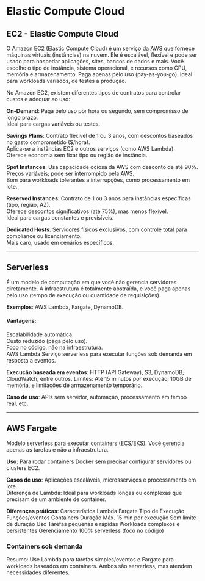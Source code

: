 # Elastic Compute Cloud

## EC2 - Elastic Compute Cloud
O Amazon EC2 (Elastic Compute Cloud) é um serviço da AWS que fornece máquinas virtuais (instâncias) na nuvem. Ele é escalável, flexível e pode ser usado para hospedar aplicações, sites, bancos de dados e mais. Você escolhe o tipo de instância, sistema operacional, e recursos como CPU, memória e armazenamento. Paga apenas pelo uso (pay-as-you-go). Ideal para workloads variados, de testes a produção.<br/>

No Amazon EC2, existem diferentes tipos de contratos para controlar custos e adequar ao uso:

**On-Demand**:
Paga pelo uso por hora ou segundo, sem compromisso de longo prazo.<br/>
Ideal para cargas variáveis ou testes.<br/>

**Savings Plans**:
Contrato flexível de 1 ou 3 anos, com descontos baseados no gasto comprometido ($/hora).<br/>
Aplica-se a instâncias EC2 e outros serviços (como AWS Lambda).<br/>
Oferece economia sem fixar tipo ou região de instância.<br/>


**Spot Instances**:
Usa capacidade ociosa da AWS com desconto de até 90%.<br/>
Preços variáveis; pode ser interrompido pela AWS.<br/>
Bom para workloads tolerantes a interrupções, como processamento em lote.<br/>

**Reserved Instances**:
Contrato de 1 ou 3 anos para instâncias específicas (tipo, região, AZ).<br/>
Oferece descontos significativos (até 75%), mas menos flexível.<br/>
Ideal para cargas constantes e previsíveis.<br/>


**Dedicated Hosts**:
Servidores físicos exclusivos, com controle total para compliance ou licenciamento.<br/>
Mais caro, usado em cenários específicos.<br/>

---
## Serverless
É um modelo de computação em que você não gerencia servidores diretamente. A infraestrutura é totalmente abstraída, e você paga apenas pelo uso (tempo de execução ou quantidade de requisições).<br/>

**Exemplos**: 
AWS Lambda, Fargate, DynamoDB.<br/>

#### Vantagens:
Escalabilidade automática.<br/>
Custo reduzido (paga pelo uso).<br/>
Foco no código, não na infraestrutura.<br/>
AWS Lambda
Serviço serverless para executar funções sob demanda em resposta a eventos.<br/>

**Execução baseada em eventos**: HTTP (API Gateway), S3, DynamoDB, CloudWatch, entre outros.
Limites: Até 15 minutos por execução, 10GB de memória, e limitações de armazenamento temporário.<br/>

**Caso de uso**: 
APIs sem servidor, automação, processamento em tempo real, etc.<br/>

---

## AWS Fargate
Modelo serverless para executar containers (ECS/EKS). Você gerencia apenas as tarefas e não a infraestrutura.<br/>

**Uso**: Para rodar containers Docker sem precisar configurar servidores ou clusters EC2.<br/>

**Casos de uso**: Aplicações escaláveis, microsserviços e processamento em lote.<br/>
Diferença de Lambda: Ideal para workloads longas ou complexas que precisam de um ambiente de container.<br/>

**Diferenças práticas**:
Característica	Lambda	Fargate
Tipo de Execução	Funções/eventos	Containers
Duração	Máx. 15 min por execução	Sem limite de duração
Uso	Tarefas pequenas e rápidas	Workloads complexos e persistentes
Gerenciamento 100% serverless (foco no código)	

### Containers sob demanda
Resumo: Use Lambda para tarefas simples/eventos e Fargate para workloads baseados em containers. Ambos são serverless, mas atendem necessidades diferentes.<br/>